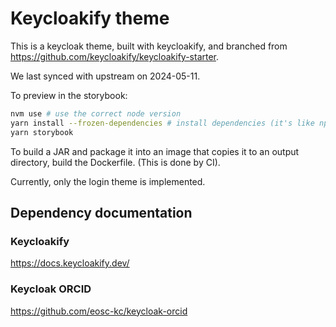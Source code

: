 # Keycloakify theme

This is a keycloak theme, built with keycloakify, and branched from <https://github.com/keycloakify/keycloakify-starter>.

We last synced with upstream on 2024-05-11.

To preview in the storybook:

```bash
nvm use # use the correct node version
yarn install --frozen-dependencies # install dependencies (it's like npm install)
yarn storybook
```

To build a JAR and package it into an image that copies it to an output directory, build the Dockerfile. (This is done by CI).

Currently, only the login theme is implemented.

## Dependency documentation

### Keycloakify

https://docs.keycloakify.dev/

### Keycloak ORCID

https://github.com/eosc-kc/keycloak-orcid
